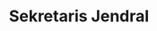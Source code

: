 ---
draft: false
name: "Grace Heny"
title: "Sekretaris Jendral"
avatar: {
    src: "https://res.cloudinary.com/primayuda/image/upload/v1679386675/APDI/Grace-Heny_m4cl22.jpg",
    alt: "Grace Heny"
}
publishDate: "2022-11-09 15:39"
---